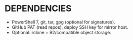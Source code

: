 # DEPENDENCIES
- PowerShell 7, git, tar, gpg (optional for signatures).
- GitHub PAT (read repos), deploy SSH key for mirror host.
- Optional: rclone + B2/compatible object storage.
